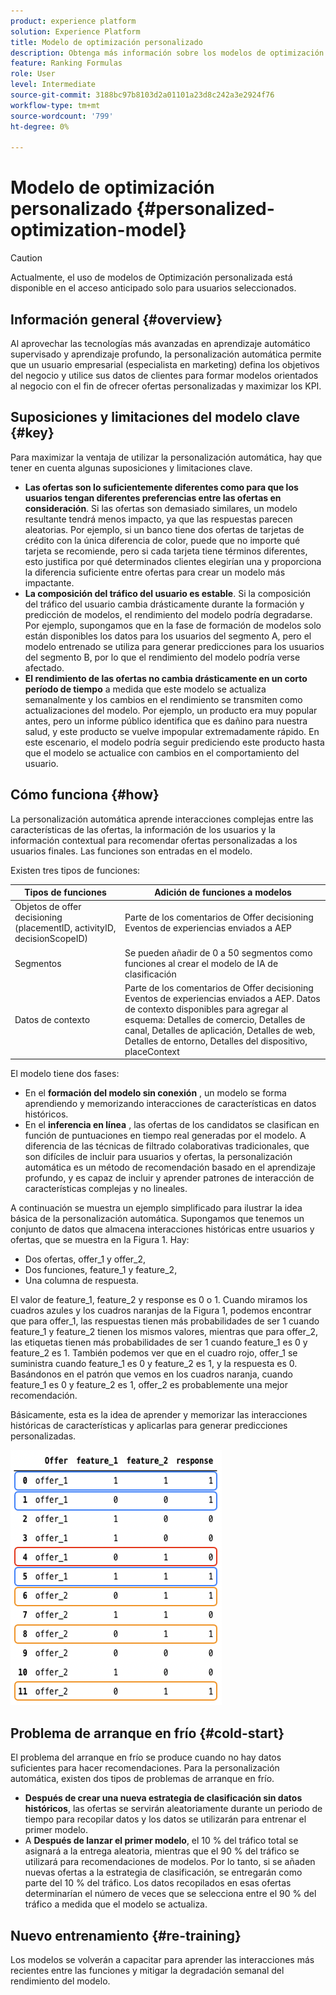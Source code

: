 ```yaml
---
product: experience platform
solution: Experience Platform
title: Modelo de optimización personalizado
description: Obtenga más información sobre los modelos de optimización personalizados
feature: Ranking Formulas
role: User
level: Intermediate
source-git-commit: 3188bc97b8103d2a01101a23d8c242a3e2924f76
workflow-type: tm+mt
source-wordcount: '799'
ht-degree: 0%

---
```


# Modelo de optimización personalizado {#personalized-optimization-model}

>[!CAUTION]
>
>Actualmente, el uso de modelos de Optimización personalizada está disponible en el acceso anticipado solo para usuarios seleccionados.

## Información general {#overview}

Al aprovechar las tecnologías más avanzadas en aprendizaje automático supervisado y aprendizaje profundo, la personalización automática permite que un usuario empresarial (especialista en marketing) defina los objetivos del negocio y utilice sus datos de clientes para formar modelos orientados al negocio con el fin de ofrecer ofertas personalizadas y maximizar los KPI.

## Suposiciones y limitaciones del modelo clave {#key}

Para maximizar la ventaja de utilizar la personalización automática, hay que tener en cuenta algunas suposiciones y limitaciones clave.

* **Las ofertas son lo suficientemente diferentes como para que los usuarios tengan diferentes preferencias entre las ofertas en consideración**. Si las ofertas son demasiado similares, un modelo resultante tendrá menos impacto, ya que las respuestas parecen aleatorias.
Por ejemplo, si un banco tiene dos ofertas de tarjetas de crédito con la única diferencia de color, puede que no importe qué tarjeta se recomiende, pero si cada tarjeta tiene términos diferentes, esto justifica por qué determinados clientes elegirían una y proporciona la diferencia suficiente entre ofertas para crear un modelo más impactante.
* **La composición del tráfico del usuario es estable**. Si la composición del tráfico del usuario cambia drásticamente durante la formación y predicción de modelos, el rendimiento del modelo podría degradarse. Por ejemplo, supongamos que en la fase de formación de modelos solo están disponibles los datos para los usuarios del segmento A, pero el modelo entrenado se utiliza para generar predicciones para los usuarios del segmento B, por lo que el rendimiento del modelo podría verse afectado.
* **El rendimiento de las ofertas no cambia drásticamente en un corto período de tiempo** a medida que este modelo se actualiza semanalmente y los cambios en el rendimiento se transmiten como actualizaciones del modelo. Por ejemplo, un producto era muy popular antes, pero un informe público identifica que es dañino para nuestra salud, y este producto se vuelve impopular extremadamente rápido. En este escenario, el modelo podría seguir prediciendo este producto hasta que el modelo se actualice con cambios en el comportamiento del usuario.

## Cómo funciona {#how}

La personalización automática aprende interacciones complejas entre las características de las ofertas, la información de los usuarios y la información contextual para recomendar ofertas personalizadas a los usuarios finales. Las funciones son entradas en el modelo.

Existen tres tipos de funciones:

| Tipos de funciones | Adición de funciones a modelos |
|--------------|----------------------------|
| Objetos de offer decisioning (placementID, activityID, decisionScopeID) | Parte de los comentarios de Offer decisioning Eventos de experiencias enviados a AEP |
| Segmentos | Se pueden añadir de 0 a 50 segmentos como funciones al crear el modelo de IA de clasificación |
| Datos de contexto | Parte de los comentarios de Offer decisioning Eventos de experiencias enviados a AEP. Datos de contexto disponibles para agregar al esquema: Detalles de comercio, Detalles de canal, Detalles de aplicación, Detalles de web, Detalles de entorno, Detalles del dispositivo, placeContext |

El modelo tiene dos fases:

* En el **formación del modelo sin conexión** , un modelo se forma aprendiendo y memorizando interacciones de características en datos históricos.
* En el **inferencia en línea** , las ofertas de los candidatos se clasifican en función de puntuaciones en tiempo real generadas por el modelo. A diferencia de las técnicas de filtrado colaborativas tradicionales, que son difíciles de incluir para usuarios y ofertas, la personalización automática es un método de recomendación basado en el aprendizaje profundo, y es capaz de incluir y aprender patrones de interacción de características complejas y no lineales.

A continuación se muestra un ejemplo simplificado para ilustrar la idea básica de la personalización automática. Supongamos que tenemos un conjunto de datos que almacena interacciones históricas entre usuarios y ofertas, que se muestra en la Figura 1. Hay:
* Dos ofertas, offer_1 y offer_2,
* Dos funciones, feature_1 y feature_2,
* Una columna de respuesta.

El valor de feature_1, feature_2 y response es 0 o 1. Cuando miramos los cuadros azules y los cuadros naranjas de la Figura 1, podemos encontrar que para offer_1, las respuestas tienen más probabilidades de ser 1 cuando feature_1 y feature_2 tienen los mismos valores, mientras que para offer_2, las etiquetas tienen más probabilidades de ser 1 cuando feature_1 es 0 y feature_2 es 1. También podemos ver que en el cuadro rojo, offer_1 se suministra cuando feature_1 es 0 y feature_2 es 1, y la respuesta es 0. Basándonos en el patrón que vemos en los cuadros naranja, cuando feature_1 es 0 y feature_2 es 1, offer_2 es probablemente una mejor recomendación.

Básicamente, esta es la idea de aprender y memorizar las interacciones históricas de características y aplicarlas para generar predicciones personalizadas.

![](../assets/perso-ranking-schema.png)

## Problema de arranque en frío {#cold-start}

El problema del arranque en frío se produce cuando no hay datos suficientes para hacer recomendaciones. Para la personalización automática, existen dos tipos de problemas de arranque en frío.

* **Después de crear una nueva estrategia de clasificación sin datos históricos**, las ofertas se servirán aleatoriamente durante un periodo de tiempo para recopilar datos y los datos se utilizarán para entrenar el primer modelo.
* A **Después de lanzar el primer modelo**, el 10 % del tráfico total se asignará a la entrega aleatoria, mientras que el 90 % del tráfico se utilizará para recomendaciones de modelos. Por lo tanto, si se añaden nuevas ofertas a la estrategia de clasificación, se entregarán como parte del 10 % del tráfico. Los datos recopilados en esas ofertas determinarían el número de veces que se selecciona entre el 90 % del tráfico a medida que el modelo se actualiza.

## Nuevo entrenamiento {#re-training}

Los modelos se volverán a capacitar para aprender las interacciones más recientes entre las funciones y mitigar la degradación semanal del rendimiento del modelo.
